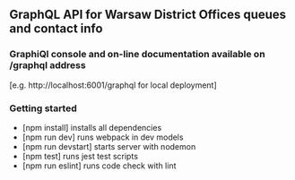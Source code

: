 ## GraphQL API for Warsaw District Offices queues and contact info

### GraphiQl console and on-line documentation available on /graphql address
[e.g. http://localhost:6001/graphql for local deployment]

### Getting started
  * [npm install] installs all dependencies
  * [npm run dev] runs webpack in dev models
  * [npm run devstart] starts server with nodemon
  * [npm test] runs jest test scripts
  * [npm run eslint] runs code check with lint
